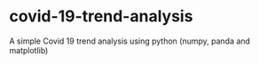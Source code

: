 # covid-19-trend-analysis
A simple Covid 19 trend analysis using python (numpy, panda and matplotlib)
